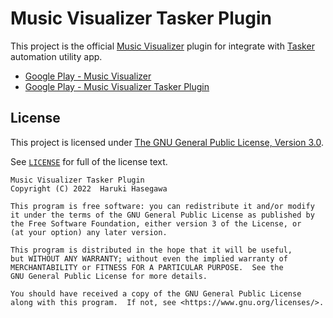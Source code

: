 Music Visualizer Tasker Plugin
===

This project is the official [Music Visualizer](https://play.google.com/store/apps/details?id=com.h6ah4i.android.music_visualizer2) plugin for integrate with [Tasker](https://tasker.joaoapps.com/index.html) automation utility app.

- [Google Play - Music Visualizer](https://play.google.com/store/apps/details?id=com.h6ah4i.android.music_visualizer2)
- [Google Play - Music Visualizer Tasker Plugin](https://play.google.com/store/apps/details?id=com.h6ah4i.android.tasker.plugin.music_visualizer)

License
---

This project is licensed under [The GNU General Public License, Version 3.0](https://www.gnu.org/licenses/gpl-3.0.html).

See [`LICENSE`](LICENSE) for full of the license text.


```
Music Visualizer Tasker Plugin
Copyright (C) 2022  Haruki Hasegawa

This program is free software: you can redistribute it and/or modify
it under the terms of the GNU General Public License as published by
the Free Software Foundation, either version 3 of the License, or
(at your option) any later version.

This program is distributed in the hope that it will be useful,
but WITHOUT ANY WARRANTY; without even the implied warranty of
MERCHANTABILITY or FITNESS FOR A PARTICULAR PURPOSE.  See the
GNU General Public License for more details.

You should have received a copy of the GNU General Public License
along with this program.  If not, see <https://www.gnu.org/licenses/>.
```
